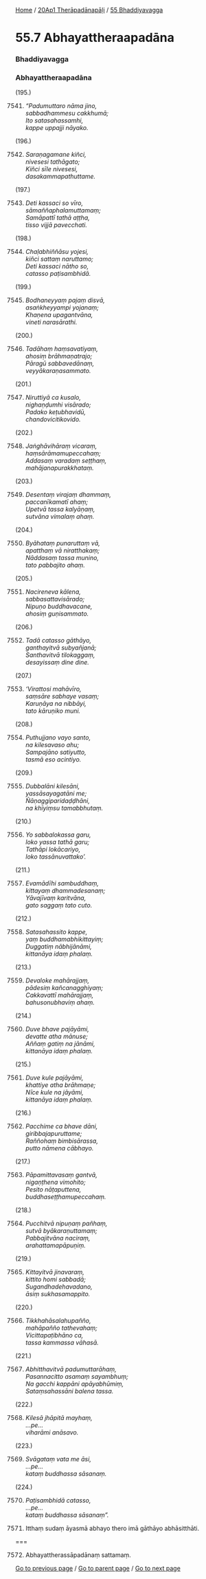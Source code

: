
[Home](/) / [20Ap1 Therāpadānapāḷi](/tipitaka/20Ap1.md) / [55 Bhaddiyavagga](/tipitaka/20Ap1/55.md)

# 55.7 Abhayattheraapadāna

### Bhaddiyavagga

### Abhayattheraapadāna

(195.)

7541. _“Padumuttaro nāma jino,_  
_sabbadhammesu cakkhumā;_  
_Ito satasahassamhi,_  
_kappe uppajji nāyako._  


(196.)

7542. _Saraṇagamane kiñci,_  
_nivesesi tathāgato;_  
_Kiñci sīle nivesesi,_  
_dasakammapathuttame._  


(197.)

7543. _Deti kassaci so vīro,_  
_sāmaññaphalamuttamaṃ;_  
_Samāpattī tathā aṭṭha,_  
_tisso vijjā pavecchati._  


(198.)

7544. _Chaḷabhiññāsu yojesi,_  
_kiñci sattaṃ naruttamo;_  
_Deti kassaci nātho so,_  
_catasso paṭisambhidā._  


(199.)

7545. _Bodhaneyyaṃ pajaṃ disvā,_  
_asaṅkheyyampi yojanaṃ;_  
_Khaṇena upagantvāna,_  
_vineti narasārathi._  


(200.)

7546. _Tadāhaṃ haṃsavatiyaṃ,_  
_ahosiṃ brāhmaṇatrajo;_  
_Pāragū sabbavedānaṃ,_  
_veyyākaraṇasammato._  


(201.)

7547. _Niruttiyā ca kusalo,_  
_nighaṇḍumhi visārado;_  
_Padako keṭubhavidū,_  
_chandovicitikovido._  


(202.)

7548. _Jaṅghāvihāraṃ vicaraṃ,_  
_haṃsārāmamupeccahaṃ;_  
_Addasaṃ varadaṃ seṭṭhaṃ,_  
_mahājanapurakkhataṃ._  


(203.)

7549. _Desentaṃ virajaṃ dhammaṃ,_  
_paccanīkamatī ahaṃ;_  
_Upetvā tassa kalyāṇaṃ,_  
_sutvāna vimalaṃ ahaṃ._  


(204.)

7550. _Byāhataṃ punaruttaṃ vā,_  
_apatthaṃ vā niratthakaṃ;_  
_Nāddasaṃ tassa munino,_  
_tato pabbajito ahaṃ._  


(205.)

7551. _Nacireneva kālena,_  
_sabbasattavisārado;_  
_Nipuṇo buddhavacane,_  
_ahosiṃ guṇisammato._  


(206.)

7552. _Tadā catasso gāthāyo,_  
_ganthayitvā subyañjanā;_  
_Santhavitvā tilokaggaṃ,_  
_desayissaṃ dine dine._  


(207.)

7553. _‘Virattosi mahāvīro,_  
_saṃsāre sabhaye vasaṃ;_  
_Karuṇāya na nibbāyi,_  
_tato kāruṇiko muni._  


(208.)

7554. _Puthujjano vayo santo,_  
_na kilesavaso ahu;_  
_Sampajāno satiyutto,_  
_tasmā eso acintiyo._  


(209.)

7555. _Dubbalāni kilesāni,_  
_yassāsayagatāni me;_  
_Ñāṇaggiparidaḍḍhāni,_  
_na khīyiṃsu tamabbhutaṃ._  


(210.)

7556. _Yo sabbalokassa garu,_  
_loko yassa tathā garu;_  
_Tathāpi lokācariyo,_  
_loko tassānuvattako’._  


(211.)

7557. _Evamādīhi sambuddhaṃ,_  
_kittayaṃ dhammadesanaṃ;_  
_Yāvajīvaṃ karitvāna,_  
_gato saggaṃ tato cuto._  


(212.)

7558. _Satasahassito kappe,_  
_yaṃ buddhamabhikittayiṃ;_  
_Duggatiṃ nābhijānāmi,_  
_kittanāya idaṃ phalaṃ._  


(213.)

7559. _Devaloke mahārajjaṃ,_  
_pādesiṃ kañcanagghiyaṃ;_  
_Cakkavattī mahārajjaṃ,_  
_bahusonubhaviṃ ahaṃ._  


(214.)

7560. _Duve bhave pajāyāmi,_  
_devatte atha mānuse;_  
_Aññaṃ gatiṃ na jānāmi,_  
_kittanāya idaṃ phalaṃ._  


(215.)

7561. _Duve kule pajāyāmi,_  
_khattiye atha brāhmaṇe;_  
_Nīce kule na jāyāmi,_  
_kittanāya idaṃ phalaṃ._  


(216.)

7562. _Pacchime ca bhave dāni,_  
_giribbajapuruttame;_  
_Raññohaṃ bimbisārassa,_  
_putto nāmena cābhayo._  


(217.)

7563. _Pāpamittavasaṃ gantvā,_  
_nigaṇṭhena vimohito;_  
_Pesito nāṭaputtena,_  
_buddhaseṭṭhamupeccahaṃ._  


(218.)

7564. _Pucchitvā nipuṇaṃ pañhaṃ,_  
_sutvā byākaraṇuttamaṃ;_  
_Pabbajitvāna naciraṃ,_  
_arahattamapāpuṇiṃ._  


(219.)

7565. _Kittayitvā jinavaraṃ,_  
_kittito homi sabbadā;_  
_Sugandhadehavadano,_  
_āsiṃ sukhasamappito._  


(220.)

7566. _Tikkhahāsalahupañño,_  
_mahāpañño tathevahaṃ;_  
_Vicittapaṭibhāno ca,_  
_tassa kammassa vāhasā._  


(221.)

7567. _Abhitthavitvā padumuttarāhaṃ,_  
_Pasannacitto asamaṃ sayambhuṃ;_  
_Na gacchi kappāni apāyabhūmiṃ,_  
_Sataṃsahassāni balena tassa._  


(222.)

7568. _Kilesā jhāpitā mayhaṃ,_  
_…pe…_  
_viharāmi anāsavo._  


(223.)

7569. _Svāgataṃ vata me āsi,_  
_…pe…_  
_kataṃ buddhassa sāsanaṃ._  


(224.)

7570. _Paṭisambhidā catasso,_  
_…pe…_  
_kataṃ buddhassa sāsanaṃ”._  


7571. Itthaṃ sudaṃ āyasmā abhayo thero imā gāthāyo abhāsitthāti.

===

7572. Abhayattherassāpadānaṃ sattamaṃ.



[Go to previous page](/tipitaka/20Ap1/55/55.6.md) / [Go to parent page](/tipitaka/20Ap1/55.md) / [Go to next page](/tipitaka/20Ap1/55/55.8.md)


